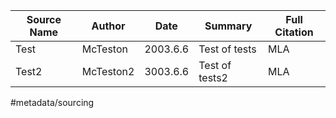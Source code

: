 Source Name | Author | Date | Summary | Full Citation
-|- | -|- | -
Test | McTeston | 2003.6.6 | Test of tests | MLA
Test2 | McTeston2 | 3003.6.6 | Test of tests2 | MLA
#metadata/sourcing